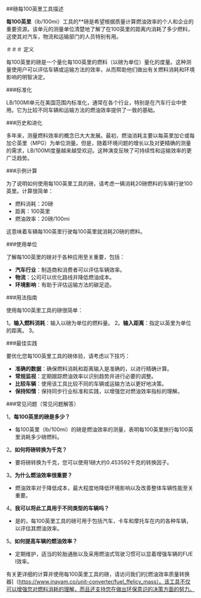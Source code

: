 ##磅每100英里工具描述

**每100英里**（lb/100mi）工具的**磅是希望根据质量计算燃油效率的个人和企业的重要资源。该单元的测量单位清楚地了解了在100英里的距离内消耗了多少燃料，这使其对汽车，物流和运输部门的人员特别有用。

＃＃＃ 定义

每100英里的磅是一个量化每100英里的燃料（以磅为单位）量化的度量。这种测量使用户可以评估车辆或运输方法的效率，从而帮助他们做出有关燃料消耗和环境影响的明智决定。

###标准化

LB/100MI单元在美国范围内标准化，通常在各个行业，特别是在汽车行业中使用。它为比较不同车辆和运输方法的燃油效率提供了一致的基础。

###历史和进化

多年来，测量燃料效率的概念已大大发展。最初，燃油消耗主要以每英里加仑或每加仑英里（MPG）为单位测量。但是，随着环境问题的增长以及对更精确的测量的需求，LB/100MI度量越来越受欢迎。这种演变反映了可持续性和运输效率的更广泛趋势。

###示例计算

为了说明如何使用每100英里工具的磅，请考虑一辆消耗20磅燃料的车辆行驶100英里。计算很简单：

- 燃料消耗：20磅
- 距离：100英里
- 燃油效率：20磅/100mi

这意味着车辆每100英里行驶每100英里就消耗20磅的燃料。

###使用单位

了解每100英里的磅对于各种应用至关重要，包括：

-  **汽车行业**：制造商和消费者可以评估车辆效率。
-  **物流**：公司可以优化路线并降低燃油成本。
-  **环境影响**：有助于评估运输方法的碳足迹。

###用法指南

使用每100英里工具的磅很简单：

1。**输入燃料消耗**：输入以磅为单位的燃料量。
2。**输入距离**：指定以英里为单位的距离。
3。

###最佳实践

要优化您每100英里工具的磅体验，请考虑以下技巧：

-  **准确的数据**：确保燃料消耗和距离输入是准确的，以进行精确计算。
-  **常规监视**：定期跟踪燃油效率以识别趋势并进行必要的调整。
-  **比较车辆**：使用该工具比较不同的车辆或运输方法以更好地决策。
-  **保持知情**：保持同步行业标准和实践，以增强您对燃油效率指标的理解。

###常见问题（常见问题解答）

1。**每100英里的磅是多少？**
- 每100英里（lb/100mi）的磅是燃油效率的测量，表明每100英里旅行每100英里消耗多少磅燃料。

2。**如何将磅转换为千克？**
- 要将磅转换为千克，您可以使用1磅大约0.453592千克的转换因子。

3。**为什么燃油效率很重要？**
- 燃油效率对于降低成本，最大程度地降低环境影响以及改善整体车辆性能至关重要。

4。**我可以将此工具用于不同类型的车辆吗？**
- 是的，每100英里工具的磅可用于包括汽车，卡车和摩托车在内的各种车辆，以评估其燃油效率。

5。**如何提高车辆的燃油效率？**
- 定期维护，适当的轮胎通胀以及采用燃油式驾驶习惯可以显着增强车辆的FUE l效率。

有关更详细的计算并使用每100英里工具的磅，请访问我们的[燃油效率质量转换器]（https://www.inayam.co/unit-converter/fuel_ffelicy_mass）。该工具不仅可以增强您对燃料消耗的理解，而且还支持您在做出环保意识的决策方面的努力。